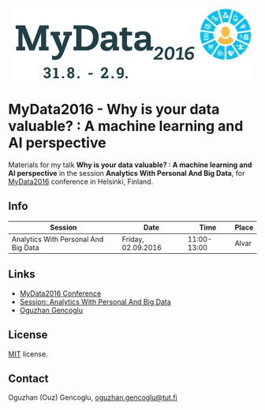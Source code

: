 <p align="center">
<img src="https://github.com/ogencoglu/MyData2016/blob/master/images/logo.png" height="150" ></a>
</p>

MyData2016 - Why is your data valuable? : A machine learning and AI perspective
=====

Materials for my talk **Why is your data valuable? : A machine learning and AI perspective** in the session **Analytics With Personal And Big Data**, for [MyData2016](http://mydata2016.org/) conference in Helsinki, Finland.

Info
-------

|         Session                      |       Date            |       Time         |   Place  |
|                         ---          |   ---                 |      ---           |    ---   |
| Analytics With Personal And Big Data |  Friday, 02.09.2016   |      11:00-13:00   |   Alvar  |

Links
-------

* [MyData2016 Conference](http://mydata2016.org/session/analytics-with-personal-and-big-data/)
* [Session: Analytics With Personal And Big Data](http://mydata2016.org/session/analytics-with-personal-and-big-data/)
* [Oguzhan Gencoglu](http://mydata2016.org/speaker/oguzhan-gencoglu/)


License
-------
[MIT](https://github.com/ogencoglu/MyData2016/blob/master/license.txt) license.


Contact
---------------
Oguzhan (Ouz) Gencoglu, oguzhan.gencoglu@tut.fi